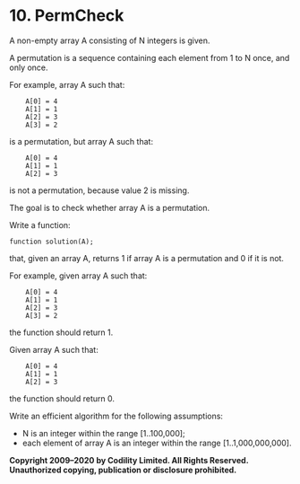 # 10. PermCheck

A non-empty array A consisting of N integers is given.

A permutation is a sequence containing each element from 1 to N once, and only once.

For example, array A such that:

```
    A[0] = 4
    A[1] = 1
    A[2] = 3
    A[3] = 2
```

is a permutation, but array A such that:

```
    A[0] = 4
    A[1] = 1
    A[2] = 3
```

is not a permutation, because value 2 is missing.

The goal is to check whether array A is a permutation.

Write a function:

```
function solution(A);
```

that, given an array A, returns 1 if array A is a permutation and 0 if it is not.

For example, given array A such that:

```
    A[0] = 4
    A[1] = 1
    A[2] = 3
    A[3] = 2
```

the function should return 1.

Given array A such that:

```
    A[0] = 4
    A[1] = 1
    A[2] = 3
```

the function should return 0.

Write an efficient algorithm for the following assumptions:

- N is an integer within the range [1..100,000];
- each element of array A is an integer within the range [1..1,000,000,000].

**Copyright 2009–2020 by Codility Limited. All Rights Reserved. Unauthorized copying, publication or disclosure prohibited.**
